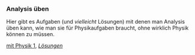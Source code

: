 ### Analysis üben
Hier gibt es Aufgaben (und _vielleicht_ Lösungen) mit denen man Analysis üben kann, wie man sie für Physikaufgaben braucht, ohne wirklich Physik können zu müssen.

[mit Physik 1](../task/tasksheets/analysis1.pdf), [_Lösungen_](../task/tasksheets/analysis1sol.pdf)
